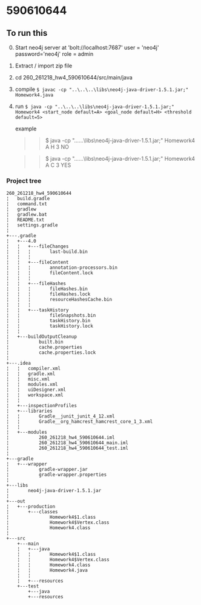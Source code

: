 # 590610644


## To run this
0. 	Start neo4j server at 'bolt://localhost:7687' user = 'neo4j' password='neo4j' role = admin
1.	Extract / import zip file
2.	cd 260_261218_hw4_590610644/src/main/java
3.	compile `$ javac -cp "..\..\..\libs\neo4j-java-driver-1.5.1.jar;"  Homework4.java`
4.	run `$ java -cp "..\..\..\libs\neo4j-java-driver-1.5.1.jar;"  Homework4 <start_node default=A> <goal_node default=H> <threshold default=5>`

	example 
	>> $ java -cp "..\..\..\libs\neo4j-java-driver-1.5.1.jar;"  Homework4 A H 3
	>> NO

	>> $ java -cp "..\..\..\libs\neo4j-java-driver-1.5.1.jar;"  Homework4 A C 3
	>> YES

### Project tree
```
260_261218_hw4_590610644
¦   build.gradle
¦   command.txt
¦   gradlew
¦   gradlew.bat
¦   README.txt
¦   settings.gradle
¦
+---.gradle
¦   +---4.0
¦   ¦   +---fileChanges
¦   ¦   ¦       last-build.bin
¦   ¦   ¦
¦   ¦   +---fileContent
¦   ¦   ¦       annotation-processors.bin
¦   ¦   ¦       fileContent.lock
¦   ¦   ¦
¦   ¦   +---fileHashes
¦   ¦   ¦       fileHashes.bin
¦   ¦   ¦       fileHashes.lock
¦   ¦   ¦       resourceHashesCache.bin
¦   ¦   ¦
¦   ¦   +---taskHistory
¦   ¦           fileSnapshots.bin
¦   ¦           taskHistory.bin
¦   ¦           taskHistory.lock
¦   ¦
¦   +---buildOutputCleanup
¦           built.bin
¦           cache.properties
¦           cache.properties.lock
¦
+---.idea
¦   ¦   compiler.xml
¦   ¦   gradle.xml
¦   ¦   misc.xml
¦   ¦   modules.xml
¦   ¦   uiDesigner.xml
¦   ¦   workspace.xml
¦   ¦
¦   +---inspectionProfiles
¦   +---libraries
¦   ¦       Gradle__junit_junit_4_12.xml
¦   ¦       Gradle__org_hamcrest_hamcrest_core_1_3.xml
¦   ¦
¦   +---modules
¦           260_261218_hw4_590610644.iml
¦           260_261218_hw4_590610644_main.iml
¦           260_261218_hw4_590610644_test.iml
¦
+---gradle
¦   +---wrapper
¦           gradle-wrapper.jar
¦           gradle-wrapper.properties
¦
+---libs
¦       neo4j-java-driver-1.5.1.jar
¦
+---out
¦   +---production
¦       +---classes
¦               Homework4$1.class
¦               Homework4$Vertex.class
¦               Homework4.class
¦
+---src
    +---main
    ¦   +---java
    ¦   ¦       Homework4$1.class
    ¦   ¦       Homework4$Vertex.class
    ¦   ¦       Homework4.class
    ¦   ¦       Homework4.java
    ¦   ¦
    ¦   +---resources
    +---test
        +---java
        +---resources
```
